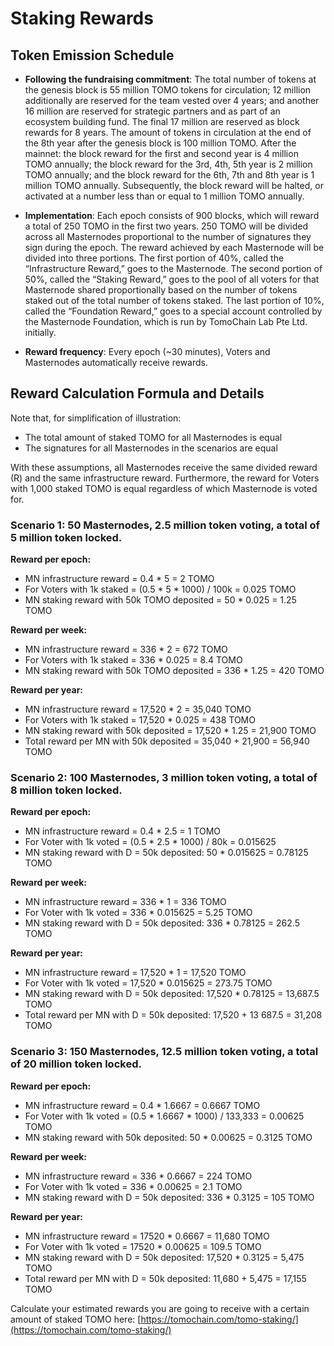 # Staking Rewards

## Token Emission Schedule

* **Following the fundraising commitment**: The total number of tokens at the genesis block is 55 million TOMO tokens for circulation; 12 million additionally are reserved for the team vested over 4 years; and another 16 million are reserved for strategic partners and as part of an ecosystem building fund. The final 17 million are reserved as block rewards for 8 years. The amount of tokens in circulation at the end of the 8th year after the genesis block is 100 million TOMO. After the mainnet: the block reward for the first and second year is 4 million TOMO annually; the block reward for the 3rd, 4th, 5th year is 2 million TOMO annually; and the block reward for the 6th, 7th and 8th year is 1 million TOMO annually. Subsequently, the block reward will be halted, or activated at a number less than or equal to 1 million TOMO annually.



* **Implementation**: Each epoch consists of 900 blocks, which will reward a total of 250 TOMO in the first two years. 250 TOMO will be divided across all Masternodes proportional to the number of signatures they sign during the epoch. The reward achieved by each Masternode will be divided into three portions. The first portion of 40%, called the “Infrastructure Reward,” goes to the Masternode. The second portion of 50%, called the “Staking Reward,” goes to the pool of all voters for that Masternode shared proportionally based on the number of tokens staked out of the total number of tokens staked. The last portion of 10%, called the “Foundation Reward,” goes to a special account controlled by the Masternode Foundation, which is run by TomoChain Lab Pte Ltd. initially.



* **Reward frequency**:  Every epoch \(~30 minutes\), Voters and Masternodes automatically receive rewards.

## Reward Calculation Formula and Details

Note that, for simplification of illustration:

* The total amount of staked TOMO for all Masternodes is equal
* The signatures for all Masternodes in the scenarios are equal

With these assumptions, all Masternodes receive the same divided reward \(R\) and the same infrastructure reward. Furthermore, the reward for Voters with 1,000 staked TOMO is equal regardless of which Masternode is voted for.

### Scenario 1: 50 Masternodes, 2.5 million token voting, a total of 5 million token locked.

**Reward per epoch:**

* MN infrastructure reward = 0.4 \* 5 = 2 TOMO
* For Voters with 1k staked = \(0.5 \* 5 \* 1000\) / 100k = 0.025 TOMO
* MN staking reward with 50k TOMO deposited = 50 \* 0.025 = 1.25 TOMO

**Reward per week:**

* MN infrastructure reward = 336 \* 2 = 672 TOMO
* For Voters with 1k staked = 336 \* 0.025 = 8.4 TOMO
* MN staking reward with 50k TOMO deposited = 336 \* 1.25 = 420 TOMO

**Reward per year:**

* MN infrastructure reward = 17,520 \* 2 = 35,040 TOMO
* For Voters with 1k staked = 17,520 \* 0.025 = 438 TOMO
* MN staking reward with 50k deposited = 17,520 \* 1.25 = 21,900 TOMO
* Total reward per MN with 50k deposited = 35,040 + 21,900 = 56,940 TOMO

### Scenario 2: 100 Masternodes, 3 million token voting, a total of 8 million token locked.

**Reward per epoch:**

* MN infrastructure reward = 0.4 \* 2.5 = 1 TOMO
* For Voter with 1k voted = \(0.5 \* 2.5 \* 1000\) / 80k = 0.015625
* MN staking reward with D = 50k deposited: 50 \* 0.015625 = 0.78125 TOMO

**Reward per week:**

* MN infrastructure reward = 336 \* 1 = 336 TOMO
* For Voter with 1k voted = 336 \* 0.015625 = 5.25 TOMO
* MN staking reward with D = 50k deposited: 336 \* 0.78125 = 262.5 TOMO

**Reward per year:**

* MN infrastructure reward = 17,520 \* 1 = 17,520 TOMO
* For Voter with 1k voted = 17,520 \* 0.015625 = 273.75 TOMO
* MN staking reward with D = 50k deposited: 17,520 \* 0.78125 = 13,687.5 TOMO
* Total reward per MN with D = 50k deposited: 17,520 + 13 687.5 = 31,208 TOMO

### Scenario 3: 150 Masternodes, 12.5 million token voting, a total of 20 million token locked.

**Reward per epoch:**

* MN infrastructure reward = 0.4 \* 1.6667 = 0.6667 TOMO
* For Voter with 1k voted = \(0.5 \* 1.6667 \* 1000\) / 133,333 = 0.00625 TOMO
* MN staking reward with 50k deposited: 50 \* 0.00625 = 0.3125 TOMO

**Reward per week:**

* MN infrastructure reward = 336 \* 0.6667 = 224 TOMO
* For Voter with 1k voted = 336 \* 0.00625 = 2.1 TOMO
* MN staking reward with D = 50k deposited: 336 \* 0.3125 = 105 TOMO

**Reward per year:**

* MN infrastructure reward = 17520 \* 0.6667 = 11,680 TOMO
* For Voter with 1k voted = 17520 \* 0.00625 = 109.5 TOMO
* MN staking reward with D = 50k deposited: 17,520 \* 0.3125 = 5,475 TOMO
* Total reward per MN with D = 50k deposited: 11,680 + 5,475 = 17,155 TOMO

Calculate your estimated rewards you are going to receive with a certain amount of staked TOMO here: [https://tomochain.com/tomo-staking/](https://tomochain.com/tomo-staking/) 

